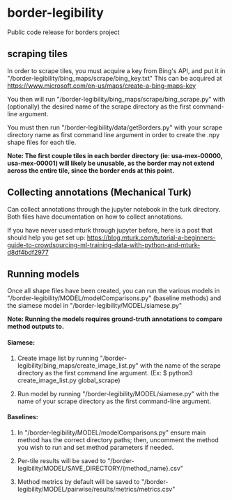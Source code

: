 # border-legibility

Public code release for borders project

## scraping tiles

In order to scrape tiles, you must acquire a key from Bing's API, and put it in "/border-legibility/bing_maps/scrape/bing_key.txt"
This can be acquired at https://www.microsoft.com/en-us/maps/create-a-bing-maps-key

You then will run "/border-legibility/bing_maps/scrape/bing_scrape.py" with (optionally) the 
desired name of the scrape directory as the first command-line argument.

You must then run "/border-legibility/data/getBorders.py" with your scrape directory name as first command line
argument in order to create the .npy shape files for each tile.

**Note: The first couple tiles in each border directory (ie: usa-mex-00000, usa-mex-00001) will likely be unusable, as the border may not extend across the entire tile, since the border ends at this point.** 

## Collecting annotations (Mechanical Turk)

Can collect annotations through the jupyter notebook in the turk directory. Both files have documentation on how to collect annotations. 

If you have never used mturk through jupyter before, here is a post that should help you get set up: https://blog.mturk.com/tutorial-a-beginners-guide-to-crowdsourcing-ml-training-data-with-python-and-mturk-d8df4bdf2977

## Running models

Once all shape files have been created, you can run the various models in "/border-legibility/MODEL/modelComparisons.py" (baseline methods) 
and the siamese model in "/border-legibility/MODEL/siamese.py"

**Note: Running the models requires ground-truth annotations to compare method outputs to.**

#### Siamese:

1. Create image list by running "/border-legibility/bing_maps/create_image_list.py" with the name of the scrape directory as the first command 
line argument. (Ex: $ python3 create_image_list.py global_scrape)

2. Run model by running "/border-legibility/MODEL/siamese.py" with the name of your scrape directory as the first command-line argument.

#### Baselines:

1. In "/border-legibility/MODEL/modelComparisons.py" ensure main method has the correct directory paths;
then, uncomment the method you wish to run and set method parameters if needed.

2. Per-tile results will be saved to "/border-legibility/MODEL/SAVE_DIRECTORY/{method_name}.csv"

3. Method metrics by default will be saved to "/border-legibility/MODEL/pairwise/results/metrics/metrics.csv"
